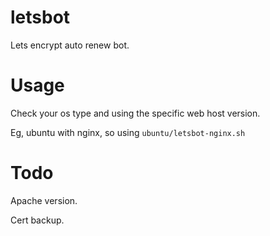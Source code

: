 # letsbot

Lets encrypt auto renew bot.

# Usage

Check your os type and using the specific web host version.

Eg, ubuntu with nginx, so using `ubuntu/letsbot-nginx.sh`

# Todo

Apache version.

Cert backup.
